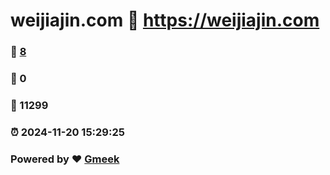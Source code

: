 # weijiajin.com :link: https://weijiajin.com 
### :page_facing_up: [8](https://weijiajin.com/tag.html) 
### :speech_balloon: 0 
### :hibiscus: 11299 
### :alarm_clock: 2024-11-20 15:29:25 
### Powered by :heart: [Gmeek](https://github.com/Meekdai/Gmeek)

